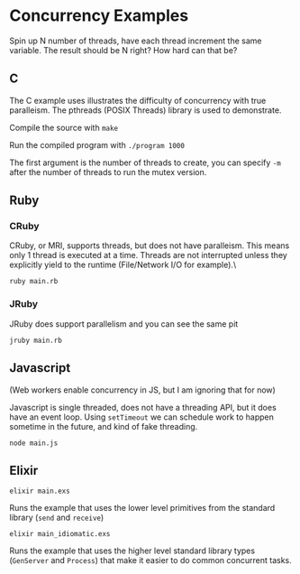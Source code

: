 # Concurrency Examples

Spin up N number of threads, have each thread increment the same variable. The result should be N right? How hard can that be?

## C 
The C example uses illustrates the difficulty of concurrency with true paralleism. The pthreads (POSIX Threads) library is used to demonstrate.

Compile the source with `make`

Run the compiled program with `./program 1000`

The first argument is the number of threads to create, you can specify `-m` after the number of threads to run the mutex version. 

## Ruby
### CRuby
CRuby, or MRI, supports threads, but does not have paralleism. This means only 1 thread is executed at a time. Threads are not interrupted unless they explicitly yield to the runtime (File/Network I/O for example).\

`ruby main.rb`

### JRuby
JRuby does support parallelism and you can see the same pit

`jruby main.rb`

## Javascript
(Web workers enable concurrency in JS, but I am ignoring that for now)

Javascript is single threaded, does not have a threading API, but it does have an event loop. Using `setTimeout` we can schedule work to happen sometime in the future, and kind of fake threading.

`node main.js`

## Elixir
`elixir main.exs`

Runs the example that uses the lower level primitives from the standard library (`send` and `receive`)

`elixir main_idiomatic.exs`

Runs the example that uses the higher level standard library types (`GenServer` and `Process`) that make it easier to do common concurrent tasks.

